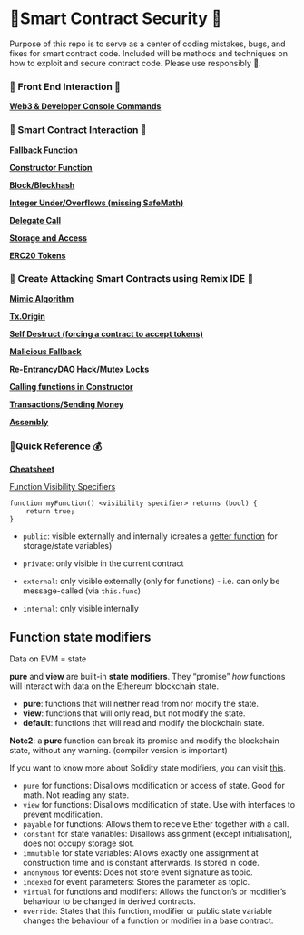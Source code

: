 #  :milky_way:Smart Contract Security :city_sunset:

Purpose of this repo is to serve as a center of coding mistakes, bugs, and fixes for smart contract code. Included will be methods and techniques on how to exploit and secure contract code. Please use responsibly :gun:.



### :rice_scene: Front End Interaction :jack_o_lantern:

**[Web3 & Developer Console Commands](./console.md)**



### :ghost: Smart Contract Interaction :mushroom:

**<u>[Fallback Function](./fallback.md)</u>**

**<u>[Constructor Function](./constructor.md)</u>**

**<u>[Block/Blockhash](./block.md)</u>**

**<u>[Integer Under/Overflows (missing SafeMath)](./integer.md)</u>**

<u>**[Delegate Call](./delegate.md)**</u>

**<u>[Storage and Access](./storage.md)</u>**

**<u>[ERC20 Tokens](./erc20.md)</u>**



### :whale: Create Attacking Smart Contracts using Remix IDE :tiger2:

**<u>[Mimic Algorithm](./mimic.md)</u>**

<u>[**Tx.Origin**](./origin.md)</u>

[<u>**Self Destruct (forcing a contract to accept tokens)**</u>](./selfdestruct.md)

**<u>[Malicious Fallback](./king.md)</u>**

**<u>[Re-EntrancyDAO Hack/Mutex Locks](./reentrancy.md)</u>**

**<u>[Calling functions in Constructor](./constructor.md)</u>**

**<u>[Transactions/Sending Money](./transactions.md)</u>**

**<u>[Assembly](./assembly.md)</u>**



###  :money_with_wings:Quick Reference :moneybag:

**[Cheatsheet](https://docs.soliditylang.org/en/v0.8.10/cheatsheet.html)**

<u>Function Visibility Specifiers</u>

```
function myFunction() <visibility specifier> returns (bool) {
    return true;
}
```

- `public`: visible externally and internally (creates a [getter function](https://docs.soliditylang.org/en/v0.8.10/contracts.html#getter-functions) for storage/state variables)

- `private`: only visible in the current contract

- `external`: only visible externally (only for functions) - i.e. can only be message-called (via `this.func`)

- `internal`: only visible internally

  

## Function state modifiers

Data on EVM = state

**pure** and **view** are built-in **state modifiers**. They “promise” *how* functions will interact with data on the Ethereum blockchain state.

- **pure**: functions that will neither read from nor modify the state.
- **view**: functions that will only read, but not modify the state.
- **default**: functions that will read and modify the blockchain state.

**Note2**: a **pure** function can break its promise and modify the blockchain state, without any warning. (compiler version is important)

If you want to know more about Solidity state modifiers, you can visit [this](https://docs.soliditylang.org/en/develop/contracts.html#view-functions).

- `pure` for functions: Disallows modification or access of state. Good for math. Not reading any state.
- `view` for functions: Disallows modification of state. Use with interfaces to prevent modification.
- `payable` for functions: Allows them to receive Ether together with a call.
- `constant` for state variables: Disallows assignment (except initialisation), does not occupy storage slot.
- `immutable` for state variables: Allows exactly one assignment at construction time and is constant afterwards. Is stored in code.
- `anonymous` for events: Does not store event signature as topic.
- `indexed` for event parameters: Stores the parameter as topic.
- `virtual` for functions and modifiers: Allows the function’s or modifier’s behaviour to be changed in derived contracts.
- `override`: States that this function, modifier or public state variable changes the behaviour of a function or modifier in a base contract.
